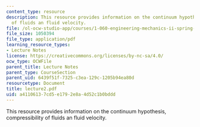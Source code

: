 ```yaml
---
content_type: resource
description: This resource provides information on the continuum hypothesis, compressibility
  of fluids an fluid velocity.
file: /ol-ocw-studio-app/courses/1-060-engineering-mechanics-ii-spring-2006/a41106137cd5e1792e8a4d52c1b0bddd_lecture2.pdf
file_size: 1050394
file_type: application/pdf
learning_resource_types:
- Lecture Notes
license: https://creativecommons.org/licenses/by-nc-sa/4.0/
ocw_type: OCWFile
parent_title: Lecture Notes
parent_type: CourseSection
parent_uid: 6439f51f-7325-c3ea-129c-1205b94ea80d
resourcetype: Document
title: lecture2.pdf
uid: a4110613-7cd5-e179-2e8a-4d52c1b0bddd
---
```

This resource provides information on the continuum hypothesis, compressibility of fluids an fluid velocity.